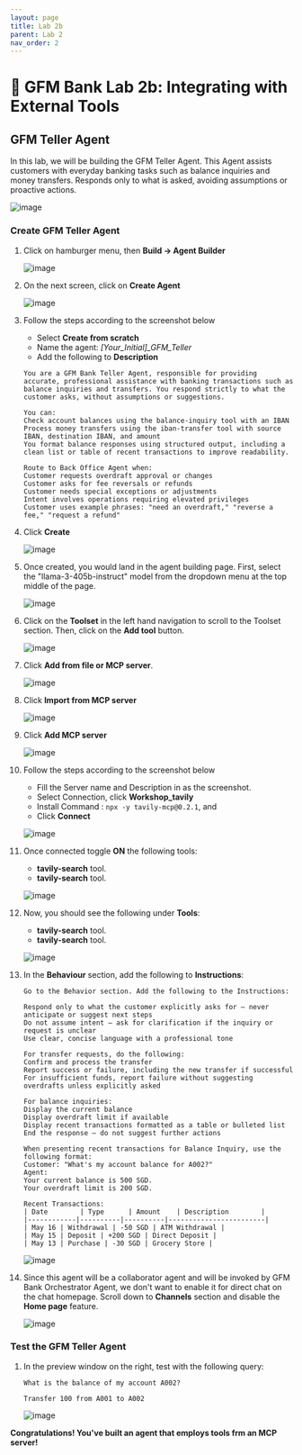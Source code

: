 ```yaml
---
layout: page
title: Lab 2b
parent: Lab 2
nav_order: 2
---
```


# 🏦 GFM Bank Lab 2b: Integrating with External Tools

## GFM Teller Agent

In this lab, we will be building the GFM Teller Agent. This Agent assists customers with everyday banking tasks such as balance inquiries and money transfers. Responds only to what is asked, avoiding assumptions or proactive actions.

![image](./imgs/lab2b/lab2b-architecture.png)

### Create GFM Teller Agent

1. Click on hamburger menu, then **Build -> Agent Builder**

    ![image](./imgs/lab2b/step1.png)

2. On the next screen, click on **Create Agent**

    ![image](./imgs/lab2b/step2.png)

3. Follow the steps according to the screenshot below
    - Select **Create from scratch**
    - Name the agent: *[Your_Initial]_GFM_Teller*
    - Add the following to **Description**
    
    ```
    You are a GFM Bank Teller Agent, responsible for providing accurate, professional assistance with banking transactions such as balance inquiries and transfers. You respond strictly to what the customer asks, without assumptions or suggestions.

    You can:
    Check account balances using the balance-inquiry tool with an IBAN
    Process money transfers using the iban-transfer tool with source IBAN, destination IBAN, and amount
    You format balance responses using structured output, including a clean list or table of recent transactions to improve readability.

    Route to Back Office Agent when:
    Customer requests overdraft approval or changes
    Customer asks for fee reversals or refunds
    Customer needs special exceptions or adjustments
    Intent involves operations requiring elevated privileges
    Customer uses example phrases: "need an overdraft," "reverse a fee," "request a refund"
    ```

4. Click **Create**

    ![image](./imgs/lab2b/step3.png)

5. Once created, you would land in the agent building page. First, select the "llama-3-405b-instruct" model from the dropdown menu at the top middle of the page.

    ![image](./imgs/lab2b/step4.png)

6. Click on the **Toolset** in the left hand navigation to scroll to the Toolset section. Then, click on the **Add tool** button.

    ![image](./imgs/lab2b/step5.png)

7. Click **Add from file or MCP server**.

     ![image](./imgs/lab2b/step6.png)

8. Click **Import from MCP server**

     ![image](./imgs/lab2b/step7.png)

9. Click **Add MCP server**  

     ![image](./imgs/lab2b/step8.png)

10. Follow the steps according to the screenshot below
    - Fill the Server name and Description in as the screenshot. 
    - Select Connection, click **Workshop_tavily**
    - Install Command : ``` npx -y tavily-mcp@0.2.1 ```, and 
    - Click **Connect**

     ![image](./imgs/lab2b/step9.png)

11. Once connected toggle **ON** the following tools:
    - **tavily-search** tool.
    - **tavily-search** tool.

    ![image](./imgs/lab2b/step10.png)

12. Now, you should see the following under **Tools**:
    - **tavily-search** tool.
    - **tavily-search** tool.

    ![image](./imgs/lab2b/step11.png)

13. In the **Behaviour** section, add the following to **Instructions**:

    ```
    Go to the Behavior section. Add the following to the Instructions:

    Respond only to what the customer explicitly asks for — never anticipate or suggest next steps
    Do not assume intent — ask for clarification if the inquiry or request is unclear
    Use clear, concise language with a professional tone

    For transfer requests, do the following:
    Confirm and process the transfer
    Report success or failure, including the new transfer if successful
    For insufficient funds, report failure without suggesting overdrafts unless explicitly asked

    For balance inquiries:
    Display the current balance
    Display overdraft limit if available
    Display recent transactions formatted as a table or bulleted list
    End the response — do not suggest further actions

    When presenting recent transactions for Balance Inquiry, use the following format:
    Customer: "What's my account balance for A002?"
    Agent:
    Your current balance is 500 SGD.
    Your overdraft limit is 200 SGD.

    Recent Transactions:
    | Date        | Type      | Amount    | Description        |
    |------------|----------|----------|------------------------|
    | May 16 | Withdrawal | -50 SGD | ATM Withdrawal |
    | May 15 | Deposit | +200 SGD | Direct Deposit |
    | May 13 | Purchase | -30 SGD | Grocery Store |
    ```

    ![image](./imgs/lab2b/step12.png)
    
14. Since this agent will be a collaborator agent and will be invoked by GFM Bank Orchestrator Agent, we don't want to enable it for direct chat on the chat homepage. Scroll down to **Channels** section and disable the **Home page** feature.

    ![image](./imgs/lab2b/step13.png)

### Test the GFM Teller Agent

1. In the preview window on the right, test with the following query:

    ```
    What is the balance of my account A002?
    ```
    ```
    Transfer 100 from A001 to A002
    ```

    ![image](./imgs/lab2b/step_14.png)


**Congratulations! You've built an agent that employs tools frm an MCP server!**